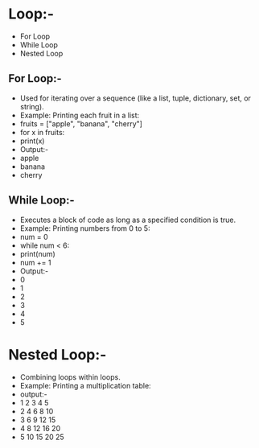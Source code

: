 # Loop:-
* For Loop
* While Loop
* Nested Loop

## For Loop:-
* Used for iterating over a sequence (like a list, tuple, dictionary, set, or string).
* Example: Printing each fruit in a list:
* fruits = ["apple", "banana", "cherry"]
* for x in fruits:
*    print(x)
* Output:-
* apple
* banana
* cherry

## While Loop:-
* Executes a block of code as long as a specified condition is true.
* Example: Printing numbers from 0 to 5:
* num = 0
* while num < 6:
*    print(num)
*    num += 1
* Output:-
* 0
* 1
* 2
* 3
* 4
* 5

# Nested Loop:- 
* Combining loops within loops.
* Example: Printing a multiplication table:
* output:-
* 1	2	3	4	5	
* 2	4	6	8	10	
* 3	6	9	12	15	
* 4	8	12	16	20	
* 5	10	15	20	25	
